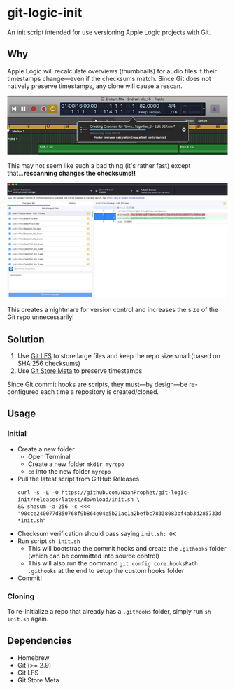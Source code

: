 # git-logic-init

An init script intended for use versioning Apple Logic projects with Git.

## Why

Apple Logic will recalculate overviews (thumbnails) for audio files if their timestamps change—even if the checksums match. Since Git does not natively preserve timestamps, any clone will cause a rescan.

![Logic project re-creating overview for audio files after Git clone](https://github.com/NaanProphet/git-logic-init/raw/master/docs/creating-overview.png)

This may not seem like such a bad thing (it's rather fast) except that...**rescanning changes the checksums!!**

![Checksums changed after opening Logic project - closed without saving](https://github.com/NaanProphet/git-logic-init/raw/master/docs/checksums-changed.png)

This creates a nightmare for version control and increases the size of the Git repo unnecessarily!

## Solution

1. Use [Git LFS](https://github.com/git-lfs/git-lfs) to store large files and keep the repo size small (based on SHA 256 checksums)
2. Use [Git Store Meta](https://github.com/danny0838/git-store-meta) to preserve timestamps

Since Git commit hooks are scripts, they must—by design—be re-configured each time a repository is created/cloned.

## Usage

### Initial

* Create a new folder
  * Open Terminal
  * Create a new folder `mkdir myrepo`
  * `cd` into the new folder `myrepo`
* Pull the latest script from GitHub Releases
  ```
  curl -s -L -O https://github.com/NaanProphet/git-logic-init/releases/latest/download/init.sh \
  && shasum -a 256 -c <<< "90cce240077d850768f9b864e04e5b21ac1a2befbc78338083bf4ab3d285733d *init.sh"
  ```
* Checksum verification should pass saying `init.sh: OK`
* Run script `sh init.sh`
  * This will bootstrap the commit hooks and create the `.githooks` folder (which can be committed into source control)
  * This will also run the command `git config core.hooksPath .githooks` at the end to setup the custom hooks folder
* Commit!

### Cloning

To re-initialize a repo that already has a `.githooks` folder, simply run `sh init.sh` again.

## Dependencies

* Homebrew
* Git (>= 2.9)
* Git LFS
* Git Store Meta
